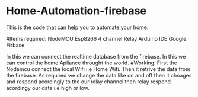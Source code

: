 # Home-Automation-firebase
This is the code that can help you to automate  your home.

#Items required:
NodeMCU Esp8266
4 channel Relay
Arduino IDE
Google Firbase

In this we can connect the realtime database from the firebase. In this we can control the home Apliance throught the world.
#Working:
First the Nodemcu connect the local Wifi i.e Home Wifi. Then it retrive the data from the firebase. As required we change the data like on and off then it chnages and respond acordingly to the our relay channel then relay respond acordingy our data i.e high or low.
